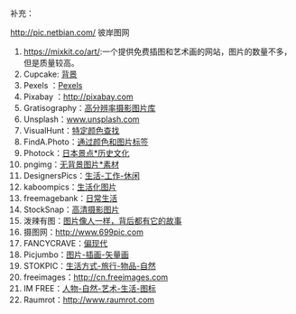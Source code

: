 补充：

http://pic.netbian.com/ 彼岸图网

1. <https://mixkit.co/art/>:一个提供免费插图和艺术画的网站，图片的数量不多，但是质量较高。
2. Cupcake:  [背景](http://cupcake.nilssonlee.se)
3. Pexels ：[Pexels ](http://www.pexels.com)
4. Pixabay ：http://pixabay.com
5. Gratisography：[高分辨率摄影图片库](http://www.gratisography.com/)
6. Unsplash：www.unsplash.com
7. VisualHunt：[特定颜色查找](https://visualhunt.com)
8. FindA.Photo：[通过颜色和图片标签](http://finda.photo)
9. Photock：[日本景点*历史文化](https://www.photock.jp)
10. pngimg：[无背景图片*素材](http://pngimg.com)
11. DesignersPics：[生活-工作-休闲](http://www.designerspics.com)
12. kaboompics：[生活化图片](http://www.kaboompics.com)
13. freemagebank：[日常生活](http://www.freemagebank.com)
14. StockSnap：[高清摄影图片](http://www.stocksnap.io)
15. 泼辣有图：[图片像人一样，背后都有它的故事](http://www.polayoutu.com/collections)
16. 摄图网：http://www.699pic.com
17. FANCYCRAVE：[偏现代](http://fancycrave.com)
18. Picjumbo：[图片-插画-矢量画](http://picjumbo.com)
19. STOKPIC：[生活方式-旅行-物品-自然](http://stokpic.com)
20. freeimages：http://cn.freeimages.com
21. IM FREE：[人物-自然-艺术-生活-图标](http://www.imcreator.com/free)
22. Raumrot：http://www.raumrot.com